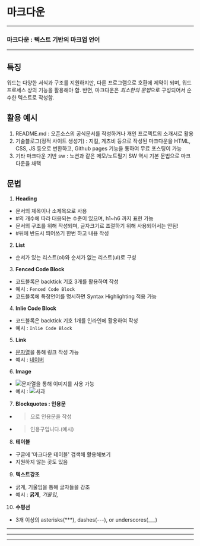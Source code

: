 
# 마크다운
***
### 마크다운 :  텍스트 기반의 마크업 언어
---
## 특징
워드는 다양한 서식과 구조를 지원하지만, 다른 프로그램으로 호환에 제약이 되며, 워드 프로세스 상의 기능을 활용해야 함.
반면, 마크다운은 *최소한의 문법*으로 구성되어서 순수한 텍스트로 작성함.

## 활용 예시
1. README.md : 오픈소스의 공식문서를 작성하거나 개인 프로젝트의 소개서로 활용
2. 기술블로그(정적 사이트 생성기) : 지킬, 게츠비 등으로 작성된 마크다운을 HTML, CSS, JS 등오로 변환하고, Github pages 기능을 통하여 무료 포스팅이 가능
3. 기타 마크다운 기반 sw : 노션과 같은 메모/노트필기 SW 역시 기본 문법으로 마크다운을 채택

## 문법
1. **Heading**
- 문서의 제목이나 소제목으로 사용
- #의 개수에 따라 대응되는 수준이 있으며, h1~h6 까지 표현 가능
- 문서의 구조를 위해 작성되며, 글자크기르 조절하기 위해 사용되어서는 안됨!
- #뒤에 반드시 띄어쓰기 한번 하고 내용 작성

2. **List**
- 순서가 있는 리스트(ol)와 순서가 없는 리스트(ul)로 구성  

3. **Fenced Code Block**
- 코드블록은 backtick 기호 3개를 활용하여 작성
- 예시 : ```Fenced Code Block```
- 코드블록에 특정언어를 명시하면 Syntax Highlighting 적용 가능

4. **Inlie Code Block**
- 코드블록은 backtick 기호 1개를 인라인에 활용하여 작성 
- 예시 : ``Inlie Code Block``

5. **Link**
- [문자열](Url)을 통해 링크 작성 가능
- 예시 : [네이버](https://www.naver.com/)

6. **Image**
- ![문자열](Url)을 통해 이미지를 사용 가능
- 예시 : ![사과](https://www.korea.kr/newsWeb/resources/temp/images/000052/사과_본문.jpg)

7. **Blockquotes : 인용문**
- > 으로 인용문을 작성
- > 인용구입니다.(예시)

8. **테이블**
- 구글에 '마크다운 테이블' 검색해 활용해보기 
- 지원하지 않는 곳도 있음

9. **텍스트강조**
- 굵게, 기울임을 통해 글자들을 강조
- 예시 : **굵게**, *기울임*, 

10. **수평선**
- 3개 이상의 asterisks(***), dashes(---), or underscores(___)
---
***
___